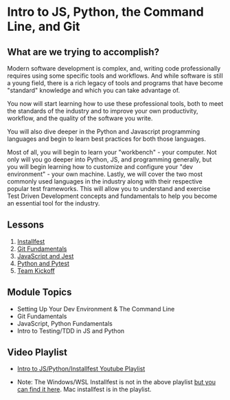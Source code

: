 # Intro to JS, Python, the Command Line, and Git

## What are we trying to accomplish?

Modern software development is complex, and, writing code professionally requires using some specific tools and workflows. And while software is still a young field, there is a rich legacy of tools and programs that have become "standard" knowledge and which you can take advantage of.

You now will start learning how to use these professional tools, both to meet the standards of the industry and to improve your own productivity, workflow, and the quality of the software you write. 

You will also dive deeper in the Python and Javascript programming languages and begin to learn best practices for both those languages.

Most of all, you will begin to learn your "workbench" - your computer. Not only will you go deeper into Python, JS, and programming generally, but you will begin learning how to customize and configure your "dev environment" - your own machine.
Lastly, we will cover the two most commonly used languages in the industry along with their respective popular test frameworks. This will allow you to understand and exercise Test Driven Development concepts and fundamentals to help you become an essential tool for the industry.

## Lessons

1. [Installfest](./1-installfest/)
2. [Git Fundamentals](./2-git-and-github/)
3. [JavaScript and Jest](./3-js-jest-intro/)
4. [Python and Pytest](./4-python-pytest-intro/)
5. [Team Kickoff](./5-Team-Kickoff/)

## Module Topics

- Setting Up Your Dev Environment & The Command Line
- Git Fundamentals
- JavaScript, Python Fundamentals
- Intro to Testing/TDD in JS and Python

## Video Playlist

- [Intro to JS/Python/Installfest Youtube Playlist](https://www.youtube.com/watch?v=9_jVb5DnCRg&list=PLu0CiQ7bzwESgW6swsJYXeNgEFXmY_m1w)

- Note: The Windows/WSL Installfest is not in the above playlist [but you can find it here](https://www.youtube.com/watch?v=9-v-0xRHWb8&list=PLu0CiQ7bzwEQP6Y4igNWNJhSwTkfSMRQA&index=2). Mac installfest is in the playlist.